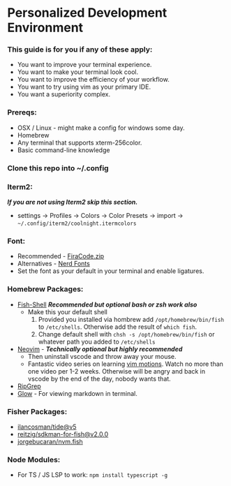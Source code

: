 <h1>Personalized Development Environment</h1>

<h3>This guide is for you if any of these apply:</h3>

- You want to improve your terminal experience. 
- You want to make your terminal look cool.
- You want to improve the efficiency of your workflow. 
- You want to try using vim as your primary IDE.
- You want a superiority complex.

<h3>Prereqs: </h3>

- OSX / Linux - might make a config for windows some day.
- Homebrew
- Any terminal that supports xterm-256color.
- Basic command-line knowledge

<h3>Clone this repo into ~/.config</h3>

<h3>Iterm2:</h3> 

***If you are not using Iterm2 skip this section.***

- settings -> Profiles -> Colors -> Color Presets -> import -> ```~/.config/iterm2/coolnight.itermcolors```

<h3>Font:</h3> 

- Recommended - [FiraCode.zip](https://github.com/ryanoasis/nerd-fonts/releases/download/v3.0.2/FiraCode.zip)
- Alternatives - [Nerd Fonts](https://github.com/ryanoasis/nerd-fonts)
- Set the font as your default in your terminal and enable ligatures. 

<h3>Homebrew Packages:</h3>

- [Fish-Shell](https://formulae.brew.sh/formula/fish#default) ***Recommended but optional bash or zsh work also***
    - Make this your default shell
        1. Provided you installed via hombrew add ```/opt/homebrew/bin/fish ``` to ```/etc/shells```. Otherwise add the result of ```which fish```.
        2. Change default shell with ```chsh -s /opt/homebrew/bin/fish``` or whatever path you added to ```/etc/shells```
- [Neovim](https://formulae.brew.sh/formula/neovim#default) - ***Technically optional but highly recommended***
    - Then uninstall vscode and throw away your mouse.
    - Fantastic video series on learning [vim motions](https://youtube.com/playlist?list=PLm323Lc7iSW_wuxqmKx_xxNtJC_hJbQ7R). Watch no more than one video per 1-2 weeks. Otherwise will be angry and back in vscode by the end of the day, nobody wants that.
- [RipGrep](https://formulae.brew.sh/formula/ripgrep)
- [Glow](https://formulae.brew.sh/formula/glow#default) - For viewing markdown in terminal.


<h3>Fisher Packages:</h3>

- [ilancosman/tide@v5](https://github.com/IlanCosman/tide)
- [reitzig/sdkman-for-fish@v2.0.0](https://github.com/reitzig/sdkman-for-fish)
- [jorgebucaran/nvm.fish](https://github.com/jorgebucaran/nvm.fish)

<h3>Node Modules:</h3>

- For TS / JS LSP to work: ```npm install typescript -g```

